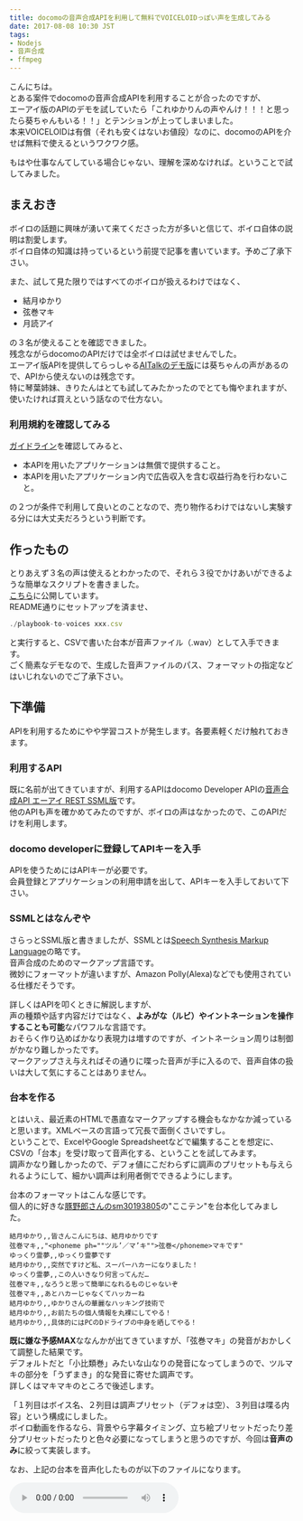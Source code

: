 ```yaml
---
title: docomoの音声合成APIを利用して無料でVOICELOIDっぽい声を生成してみる
date: 2017-08-08 10:30 JST
tags:
- Nodejs
- 音声合成
- ffmpeg
---
```


こんにちは。  
とある案件でdocomoの音声合成APIを利用することが合ったのですが、  
エーアイ版のAPIのデモを試していたら「これゆかりんの声やんけ！！！と思ったら葵ちゃんもいる！！」とテンションが上ってしまいました。  
本来VOICELOIDは有償（それも安くはないお値段）なのに、docomoのAPIを介せば無料で使えるというワクワク感。  

もはや仕事なんてしている場合じゃない、理解を深めなければ。ということで試してみました。

<!--more-->

まえおき
-----------------------------------------------------------------
ボイロの話題に興味が湧いて来てくださった方が多いと信じて、ボイロ自体の説明は割愛します。  
ボイロ自体の知識は持っているという前提で記事を書いています。予めご了承下さい。

また、試して見た限りではすべてのボイロが扱えるわけではなく、

* 結月ゆかり
* 弦巻マキ
* 月読アイ

の３名が使えることを確認できました。  
残念ながらdocomoのAPIだけでは全ボイロは試せませんでした。  
エーアイ版APIを提供してらっしゃる[AITalkのデモ版](http://www.ai-j.jp/demonstration/)には葵ちゃんの声があるので、APIから使えないのは残念です。  
特に琴葉姉妹、きりたんはとても試してみたかったのでとても悔やまれますが、使いたければ買えという話なので仕方ない。

### 利用規約を確認してみる

[ガイドライン](https://dev.smt.docomo.ne.jp/?p=docs.api.page&api_name=text_to_speech&p_name=guideline#tag01)を確認してみると、  

* 本APIを用いたアプリケーションは無償で提供すること。
* 本APIを用いたアプリケーション内で広告収入を含む収益行為を行わないこと。

の２つが条件で利用して良いとのことなので、売り物作るわけではないし実験する分には大丈夫だろうという判断です。

作ったもの
-----------------------------------------------------------------
とりあえず３名の声は使えるとわかったので、それら３役でかけあいができるような簡単なスクリプトを書きました。  
[こちら](https://gist.github.com/Leko/937b97724def8de90b8fe97a3bfb639c)に公開しています。  
README通りにセットアップを済ませ、

```js
./playbook-to-voices xxx.csv
```

と実行すると、CSVで書いた台本が音声ファイル（.wav）として入手できます。  
ごく簡素なデモなので、生成した音声ファイルのパス、フォーマットの指定などはいじれないのでご了承下さい。

下準備
-----------------------------------------------------------------
APIを利用するためにやや学習コストが発生します。各要素軽くだけ触れておきます。

### 利用するAPI
既に名前が出てきていますが、利用するAPIはdocomo Developer APIの[音声合成API エーアイ REST SSML版](https://dev.smt.docomo.ne.jp/?p=docs.api.page&api_name=text_to_speech&p_name=api_1#tag01)です。  
他のAPIも声を確かめてみたのですが、ボイロの声はなかったので、このAPIだけを利用します。

### docomo developerに登録してAPIキーを入手
APIを使うためにはAPIキーが必要です。  
会員登録とアプリケーションの利用申請を出して、APIキーを入手しておいて下さい。

### SSMLとはなんぞや
さらっとSSML版と書きましたが、SSMLとは[Speech Synthesis Markup Language](https://www.w3.org/TR/speech-synthesis11/)の略です。  
音声合成のためのマークアップ言語です。  
微妙にフォーマットが違いますが、Amazon Polly(Alexa)などでも使用されている仕様だそうです。

詳しくはAPIを叩くときに解説しますが、  
声の種類や話す内容だけではなく、**よみがな（ルビ）やイントネーションを操作することも可能**なパワフルな言語です。  
おそらく作り込めばかなり表現力は増すのですが、イントネーション周りは制御がかなり難しかったです。  
マークアップさえ与えればその通りに喋った音声が手に入るので、音声自体の扱いは大して気にすることはありません。

### 台本を作る
とはいえ、最近素のHTMLで愚直なマークアップする機会もなかなか減っていると思います。XMLベースの言語って冗長で面倒くさいですし。  
ということで、ExcelやGoogle Spreadsheetなどで編集することを想定に、CSVの「台本」を受け取って音声化する、ということを試してみます。  
調声かなり難しかったので、デフォ値にこだわらずに調声のプリセットも与えられるようにして、細かい調声は利用者側でできるようにします。

台本のフォーマットはこんな感じです。  
個人的に好きな[豚野郎さんのsm30193805](http://www.nicovideo.jp/watch/sm30193805)の"ここテン"を台本化してみました。

```csv
結月ゆかり,,皆さんこんにちは、結月ゆかりです
弦巻マキ,,"<phoneme ph=""ツル’／マ’キ"">弦巻</phoneme>マキです"
ゆっくり霊夢,,ゆっくり霊夢です
結月ゆかり,,突然ですけど私、スーパーハカーになりました！
ゆっくり霊夢,,この人いきなり何言ってんだ…
弦巻マキ,,なろうと思って簡単になれるものじゃないぞ
弦巻マキ,,あとハカーじゃなくてハッカーね
結月ゆかり,,ゆかりさんの華麗なハッキング技術で
結月ゆかり,,お前たちの個人情報を丸裸にしてやる！
結月ゆかり,,具体的にはPCのDドライブの中身を晒してやる！
```

**既に嫌な予感MAX**ななんかが出てきていますが、「弦巻マキ」の発音がおかしくて調整した結果です。  
デフォルトだと「小比類巻」みたいな山なりの発音になってしまうので、ツルマキの部分を「うずまき」的な発音に寄せた調声です。  
詳しくはマキマキのところで後述します。

「１列目はボイス名、２列目は調声プリセット（デフォは空）、３列目は喋る内容」という構成にしました。  
ボイロ動画を作るなら、背景やら字幕タイミング、立ち絵プリセットだったり差分プリセットだったりと色々必要になってしまうと思うのですが、今回は**音声のみ**に絞って実装します。

なお、上記の台本を音声化したものが以下のファイルになります。

<audio src="/sounds/voiceloid-like-text2speech.wav" preload="auto" controls>

VOICELOIDっぽい声を生成する
-----------------------------------------------------------------
では早速APIを利用したいと思います。

### 台本をSSMLに変換
先程の台本を今回利用するAPIに合わせたSSMLに変換すると、このようになります。  
実際には改行されてませんが、見にくいのでインデントを整えたのが以下のSSMLです。

```xml
<?xml version="1.0" encoding="utf-8" ?>
<speak version="1.1">
    <voice name="sumire">
        <prosody rate="1.4" pitch="1.2">皆さんこんにちは、結月ゆかりです</prosody>
    </voice>
    <voice name="maki">
        <prosody rate="1.2">
            <phoneme ph="ツル’／マ’キ">弦巻</phoneme>マキです
        </prosody>
    </voice>
    <voice name="reina">
        <prosody rate="1">ゆっくり霊夢です</prosody>
    </voice>

    ...略...

</speak>
```

長いので省略しました。最低限必要なのはこれらのタグだと思います。

|タグ名|説明|
|---|---|
|speak|ルート要素。`version="1.1"`が必要|
|voice|声の種類を指定する。指定可能な値は後述|
|prosody|日本語だと[韻律](https://ja.wikipedia.org/wiki/%E9%9F%BB%E5%BE%8B_(%E8%A8%80%E8%AA%9E%E5%AD%A6))というそう。ピッチや抑揚、スピードを制御できるので調声するために必須|
|phoneme|日本語だと[音素](https://ja.wikipedia.org/wiki/%E9%9F%B3%E7%B4%A0)というそう。その言葉に対する発音の仕方を定義できます。イントネーションを変えたい場合に使用可能|

お察しの通り複雑ではないので、SSMLを生成するロジック自体は[gist](https://gist.github.com/Leko/937b97724def8de90b8fe97a3bfb639c#file-playbook-to-voices-L48)の方を見ていただければと思います。  
記事ではSSMLで使うタグの説明にとどめます。

`voice`のname属性に与えられる値のうち、ボイロ製品に該当するのは

|属性名|ボイロ名|
|---|---|
|sumire|結月ゆかり|
|maki|弦巻マキ|
|anzu|月詠アイ|

です。  
デフォルトだと速度やピッチにやや違和感があるので、調声が必要です。

大まかな調声に使う`prosody`に指定できる属性は、

* `pitch`（ピッチ）
* `rate`（喋る速度）
* `range`（抑揚）
* `volume`（音量）

です。  
これらを調整するだけでかなりそれっぽくなります。詳しくは公式のドキュメントを読んで下さい。

`phoneme`のph属性には[JEITAカナ](http://www.jeita.or.jp/cgi-bin/standard/pdf.cgi?jk_n=1408&amp;jk_pdf_file=20110307080703_8FnXHkG4Y0.pdf')という仕様にもとづいた値が指定可能です。  
これがまーぁ難しい。ドキュメントが読みづらく、pdfに書かれている仕様が100%はカバーされていないようで、何が使えて何が使えないのかわからない。  
完全に手探りでほしいイントネーションを探り当てる必要があるので、よほど気になる発音でない限りは触れないほうが無難だと思います。

### 音声合成APIを叩く
SSMLが作れたら、APIを叩きます。
APIを叩くのは、よくあるPOSTリクエストです。リクエストボディには先程生成したSSMLを与えます。

```js
const querystring = require('querystring')
const fetch = require('isomorphic-fetch')

const textToSpeech = async (ssml) => {
  const ENDPOINT = 'https://api.apigw.smt.docomo.ne.jp/aiTalk/v1/textToSpeech'
  const query = querystring.stringify({
    APIKEY: process.env.DOCOMO_API_KEY,
  })

  return fetch(`${ENDPOINT}?${query}`, {
    method: 'POST',
    body: ssml,
    headers: {
      'Content-Type': 'application/ssml+xml',
      'Accept': 'audio/L16',
    }
  })
}
```

Content-TypeはSSMLなので良いとして、Acceptの`audio/L16`ってなんでしょう。  
音声フォーマットなのですが、これが音声に詳しくない人（私）にとっては曲者だったので説明します

### audio/l16(PCM音源)をwav形式に変換する
audio/l16（以降PCM）というのは、16bitのリニアPCMと呼ばれるオーディオコーデックの形式です。  

> &mdash; [PCM(ぴーしーえむ)とは - コトバンク](https://kotobank.jp/word/PCM-7659)

> &mdash; [ＰＣＭの基礎知識](http://www.hikari-ongaku.com/study/pcm.html)

.wavとPCMの大きな違いは、メタデータの有無です。  

PCMはただの音声波形にすぎず、「サンプリングレート」や「ビットレート」などの情報がファイル自体に含まれていません。  
そうすると、音声プレイヤーなどは与えられた音声波形をどう再生したら良いかが分からないので、意図したとおり再生されないなどの現象が起こります。  
一方WAVEファイルの中にはそれらのメタデータ＋PCMが含まれているので、音声として正しく再生可能になります。

pcm単体では扱いにくいデータなので、ffmpegで.wavに変換してしまいましょう。  
幸いpcmの詳細はドキュメントに記載されているので、ちゃちゃっと変換してしまいます。

```js
const fs = require('fs')
const Promise = require('bluebird')
const ffmpeg = require('fluent-ffmpeg')

const unlink = Promise.promisify(fs.unlink)
const readFile = Promise.promisify(fs.readFile)
const writeFile = Promise.promisify(fs.writeFile)

const toWav = async (pcmPath) => {
  const destPath = pcmPath + '.wav'
  return new Promise((resolve, reject) => {
    ffmpeg()
      .input(pcmPath)
      .inputOptions(['-ac 1', '-ar 16000'])
      .inputFormat('s16be')
      .output(destPath)
      .on('end', () => {
        console.log(destPath)
        unlink(pcmPath).then(resolve)
      })
      .on('error', reject)
      .run()
  })
}
```

`inputOptions`と`inputFormat`が無いと正しく変換されません。  
なぜなら、先程説明したとおりpcmにはメタデータが含まれていないからです。  
なのでそれらの値を外部から明示的に指定する必要があります。

吐き出されたwavは汎用的なフォーマットなので、だいたいのPCで再生可能だと思います。  

まとめ
------------------------------------------

以上が主要な処理の内容になります。各処理の詳細は[gist](https://gist.github.com/Leko/937b97724def8de90b8fe97a3bfb639c)をご確認下さい。  
機能の制限が厳しく、製品版のボイロには遠く及びませんでしたが、"それっぽい音声"までは迫れたかなと思います。  
色々試しがいがありそうなので、今後もちょこちょこ触ってみようと思います。

以降の内容は、各ボイロごとのSSMLのおさらいとハマリポイントを記載します。

### 結月ゆかりボイスを試してみる
再掲ですが、ゆかりんのボイスをSSMLに起こすとこのような感じになります。  
豚野郎さんの調整に合わせるには、ピッチ（`pitch`）と喋る速度（`rate`）を少し上げるとちょうどよい感じになりました。

```xml
    <voice name="sumire">
        <prosody rate="1.4" pitch="1.2">皆さんこんにちは、結月ゆかりです</prosody>
    </voice>
```

### 弦巻マキボイスを試してみる
自分の名前の発音だけ曲者でしたが、それ以外は結構いい感じでした。  
マキマキも豚野郎さんの調整に合わせるなら速度を少し上げるといい感じでした。

```xml
    <voice name="maki">
        <prosody rate="1.2">
            <phoneme ph="ツル’／マ’キ">弦巻</phoneme>マキです
        </prosody>
    </voice>
```

### 月読アイボイスを試してみる
ゆっくり霊夢（Softalk）はWebAPIがなかったので、代わりにアイちゃんに喋ってもらいました。  
これは似せるもなにもないので、デフォルトでいってます。  
アイちゃんは声自体の癖が強めなので、どう調声してもだいたいアイちゃんに聞こえると思います。

```xml
    <voice name="reina">
        <prosody rate="1">ゆっくり霊夢です</prosody>
    </voice>
```


さいごに
-----------------------------------------------------------------

```xml
    <voice name="maki">
        <prosody range="2.0" pitch="2.0" rate="0.5">
            グレートエレキファイアー
        </prosody>
    </voice>
```

<audio src="/sounds/voiceloid-like-text2speech-great-elechi-fire.wav" preload="auto" controls>

ｾﾔﾅｰしたかった
